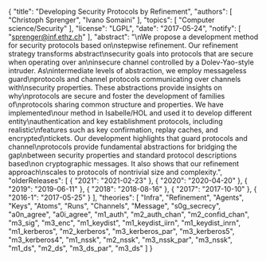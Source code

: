 {
    "title": "Developing Security Protocols by Refinement",
    "authors": [
        "Christoph Sprenger",
        "Ivano Somaini"
    ],
    "topics": [
        "Computer science/Security"
    ],
    "license": "LGPL",
    "date": "2017-05-24",
    "notify": [
        "sprenger@inf.ethz.ch"
    ],
    "abstract": "\nWe propose a development method for security protocols based on\nstepwise refinement. Our refinement strategy transforms abstract\nsecurity goals into protocols that are secure when operating over an\ninsecure channel controlled by a Dolev-Yao-style intruder. As\nintermediate levels of abstraction, we employ messageless guard\nprotocols and channel protocols communicating over channels with\nsecurity properties. These abstractions provide insights on why\nprotocols are secure and foster the development of families of\nprotocols sharing common structure and properties. We have implemented\nour method in Isabelle/HOL and used it to develop different entity\nauthentication and key establishment protocols, including realistic\nfeatures such as key confirmation, replay caches, and encrypted\ntickets. Our development highlights that guard protocols and channel\nprotocols provide fundamental abstractions for bridging the gap\nbetween security properties and standard protocol descriptions based\non cryptographic messages. It also shows that our refinement approach\nscales to protocols of nontrivial size and complexity.",
    "olderReleases": [
        {
            "2021": "2021-02-23"
        },
        {
            "2020": "2020-04-20"
        },
        {
            "2019": "2019-06-11"
        },
        {
            "2018": "2018-08-16"
        },
        {
            "2017": "2017-10-10"
        },
        {
            "2016-1": "2017-05-25"
        }
    ],
    "theories": [
        "Infra",
        "Refinement",
        "Agents",
        "Keys",
        "Atoms",
        "Runs",
        "Channels",
        "Message",
        "s0g_secrecy",
        "a0n_agree",
        "a0i_agree",
        "m1_auth",
        "m2_auth_chan",
        "m2_confid_chan",
        "m3_sig",
        "m3_enc",
        "m1_keydist",
        "m1_keydist_iirn",
        "m1_keydist_inrn",
        "m1_kerberos",
        "m2_kerberos",
        "m3_kerberos_par",
        "m3_kerberos5",
        "m3_kerberos4",
        "m1_nssk",
        "m2_nssk",
        "m3_nssk_par",
        "m3_nssk",
        "m1_ds",
        "m2_ds",
        "m3_ds_par",
        "m3_ds"
    ]
}